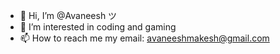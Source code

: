 - 👋 Hi, I’m @Avaneesh ツ
- 👀 I’m interested in coding and gaming
- 📫 How to reach me my email: avaneeshmakesh@gmail.com

<!---
Edge263/Edge263 is a ✨ special ✨ repository because its `README.md` (this file) appears on your GitHub profile.
You can click the Preview link to take a look at your changes.
--->
